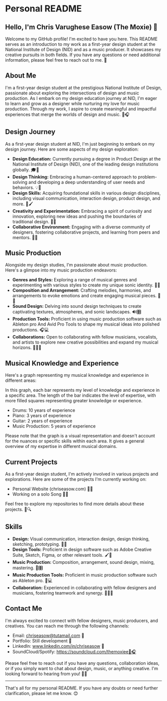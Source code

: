 # Personal README

## Hello, I'm Chris Varughese Easow (The Moxie) 👋

Welcome to my GitHub profile! I'm excited to have you here. This README serves as an introduction to my work as a first-year design student at the National Institute of Design (NID) and as a music producer. It showcases my creative pursuits in both fields. If you have any questions or need additional information, please feel free to reach out to me. 🎉

## About Me

I'm a first-year design student at the prestigious National Institute of Design, passionate about exploring the intersections of design and music production. As I embark on my design education journey at NID, I'm eager to learn and grow as a designer while nurturing my love for music production. Through my work, I aspire to create meaningful and impactful experiences that merge the worlds of design and music. 🎨🎧

## Design Journey

As a first-year design student at NID, I'm just beginning to embark on my design journey. Here are some aspects of my design exploration:

- **Design Education:** Currently pursuing a degree in Product Design  at the National Institute of Design (NID), one of the leading design institutions globally. 🎓🎨
- **Design Thinking:** Embracing a human-centered approach to problem-solving and developing a deep understanding of user needs and behaviors. 💡👥
- **Design Skills:** Acquiring foundational skills in various design disciplines, including visual communication, interaction design, product design, and more. 🌟🖌️
- **Creativity and Experimentation:** Embracing a spirit of curiosity and innovation, exploring new ideas and pushing the boundaries of traditional design. 🚀🌈
- **Collaborative Environment:** Engaging with a diverse community of designers, fostering collaborative projects, and learning from peers and mentors. 👥💭

## Music Production

Alongside my design studies, I'm passionate about music production. Here's a glimpse into my music production endeavors:

- **Genres and Styles:** Exploring a range of musical genres and experimenting with various styles to create my unique sonic identity. 🎵🎶
- **Composition and Arrangement:** Crafting melodies, harmonies, and arrangements to evoke emotions and create engaging musical pieces. 🎹🎼
- **Sound Design:** Delving into sound design techniques to create captivating textures, atmospheres, and sonic landscapes. 🔊🎛️
- **Production Tools:** Proficient in using music production software such as Ableton pro And Avid Pro Tools  to shape my musical ideas into polished productions. 🎧💻
- **Collaborations:** Open to collaborating with fellow musicians, vocalists, and artists to explore new creative possibilities and expand my musical horizons. 🎵🤝🎨

## Musical Knowledge and Experience

Here's a graph representing my musical knowledge and experience in different areas:


In this graph, each bar represents my level of knowledge and experience in a specific area. The length of the bar indicates the level of expertise, with more filled squares representing greater knowledge or experience.

- Drums: 10 years of experience 
- Piano: 3 years of experience 
- Guitar: 2 years of experience 
- Music Production: 5 years of experience 

Please note that the graph is a visual representation and doesn't account for the nuances or specific skills within each area. It gives a general overview of my expertise in different musical domains.

## Current Projects

As a first-year design student, I'm actively involved in various projects and explorations. Here are some of the projects I'm currently working on:

- Personal Website (chriseasow.com) 🎨✨
- Working on a solo Song  🎵🔥

Feel free to explore my repositories to find more details about these projects. 📂🔍

## Skills

- **Design:** Visual communication, interaction design, design thinking, sketching, prototyping. 🎨💡
- **Design Tools:** Proficient in design software such as Adobe Creative Suite, Sketch, Figma, or other relevant tools. 🖌️🔧
- **Music Production:** Composition, arrangement, sound design, mixing, mastering. 🎵🎛️
- **Music Production Tools:** Proficient in music production software such as Ableton pro. 🎹💻
- **Collaboration:** Experienced in collaborating with fellow designers and musicians, fostering teamwork and synergy. 🤝🎵👥

## Contact Me

I'm always excited to connect with fellow designers, music producers, and creatives. You can reach me through the following channels:

- Email: chriseasow@tutamail.com 📧
- Portfolio: Still development 💼
- LinkedIn: www.linkedin.com/in/chriseasow 🔗
- SoundCloud/Spotify: https://soundcloud.com/themoxiee🎵🎧

Please feel free to reach out if you have any questions, collaboration ideas, or if you simply want to chat about design, music, or anything creative. I'm looking forward to hearing from you! 📩🎵

---

That's all for my personal README. If you have any doubts or need further clarification, please let me know. 😊


<!---
Chris-Easow/Chris-Easow is a ✨ special ✨ repository because its `README.md` (this file) appears on your GitHub profile.
You can click the Preview link to take a look at your changes.
--->
